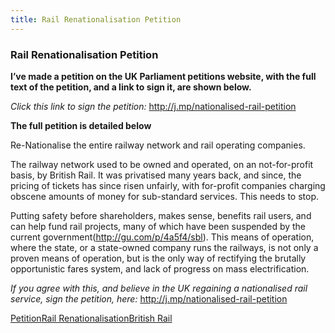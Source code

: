 ```yaml
---
title: Rail Renationalisation Petition
---
```


<div class="section-content"><div class="section-inner layoutSingleColumn"><h3 name="71e1" id="71e1" class="graf--h3 graf--first">Rail Renationalisation Petition</h3><p name="19a8" id="19a8" class="graf--p graf-after--h3"><strong class="markup--strong markup--p-strong">I’ve made a petition on the UK Parliament petitions website, with the full text of the petition, and a link to sign it, are shown below.</strong></p><p name="9c75" id="9c75" class="graf--p graf-after--p"><em class="markup--em markup--p-em">Click this link to sign the petition: </em><a href="http://j.mp/nationalised-rail-petition" data-href="http://j.mp/nationalised-rail-petition" class="markup--anchor markup--p-anchor" rel="nofollow">http://j.mp/nationalised-rail-petition</a></p><p name="61e5" id="61e5" class="graf--p graf-after--p"><strong class="markup--strong markup--p-strong">The full petition is detailed below</strong></p><p name="287a" id="287a" class="graf--p graf-after--p">Re-Nationalise the entire railway network and rail operating companies.</p><p name="8bbd" id="8bbd" class="graf--p graf-after--p">The railway network used to be owned and operated, on an not-for-profit basis, by British Rail. It was privatised many years back, and since, the pricing of tickets has since risen unfairly, with for-profit companies charging obscene amounts of money for sub-standard services. This needs to stop.</p><p name="c457" id="c457" class="graf--p graf-after--p">Putting safety before shareholders, makes sense, benefits rail users, and can help fund rail projects, many of which have been suspended by the current government(<a href="http://gu.com/p/4a5f4/sbl" data-href="http://gu.com/p/4a5f4/sbl" class="markup--anchor markup--p-anchor" rel="nofollow">http://gu.com/p/4a5f4/sbl</a>). This means of operation, where the state, or a state-owned company runs the railways, is not only a proven means of operation, but is the only way of rectifying the brutally opportunistic fares system, and lack of progress on mass electrification.</p><p name="9522" id="9522" class="graf--p graf-after--p graf--last"><em class="markup--em markup--p-em">If you agree with this, and believe in the UK regaining a nationalised rail service, sign the petition, here: </em><a href="http://j.mp/nationalised-rail-petition" data-href="http://j.mp/nationalised-rail-petition" class="markup--anchor markup--p-anchor" rel="nofollow">http://j.mp/nationalised-rail-petition</a></p></div></div></section></main><footer class="postArticle-footer"><div class="postActionsFooter container u-size740"><div class="row"><div class="col u-xs-size12of12"></div></div><div class="row"><div class="col u-xs-size12of12 js-postTags"><div class="postTags"><div class="tags tags--postTags tags--borderless"><a class="link"  href="https://medium.com/tag/petition?source=post" title="Go to Petition" aria-label="Go to Petition" data-action-source="post">Petition</a><a class="link"  href="https://medium.com/tag/rail-renationalisation?source=post" title="Go to Rail Renationalisation" aria-label="Go to Rail Renationalisation" data-action-source="post">Rail Renationalisation</a><a class="link"  href="https://medium.com/tag/british-rail?source=post" title="Go to British Rail" aria-label="Go to British Rail" data-action-source="post">British Rail</a></div></div></div></div>
